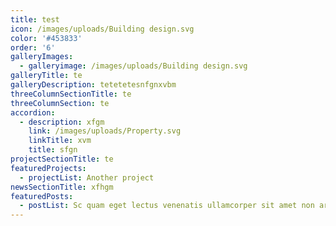 ```yaml
---
title: test
icon: /images/uploads/Building design.svg
color: '#453833'
order: '6'
galleryImages:
  - galleryimage: /images/uploads/Building design.svg
galleryTitle: te
galleryDescription: tetetetesnfgnxvbm
threeColumnSectionTitle: te
threeColumnSection: te
accordion:
  - description: xfgm
    link: /images/uploads/Property.svg
    linkTitle: xvm
    title: sfgn
projectSectionTitle: te
featuredProjects:
  - projectList: Another project
newsSectionTitle: xfhgm
featuredPosts:
  - postList: Sc quam eget lectus venenatis ullamcorper sit amet non arcu
---
```


